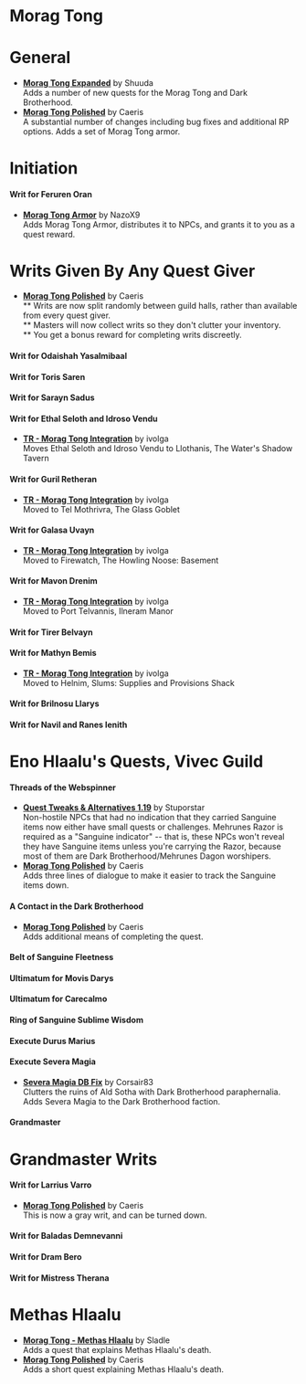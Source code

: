 # Morag Tong
# General
* [**Morag Tong Expanded**](https://www.nexusmods.com/morrowind/mods/42120) by Shuuda  
Adds a number of new quests for the Morag Tong and Dark Brotherhood.  
* [**Morag Tong Polished**](https://www.nexusmods.com/morrowind/mods/47041) by Caeris  
A substantial number of changes including bug fixes and additional RP options. Adds a set of Morag Tong armor.  

# Initiation
#### Writ for Feruren Oran
* [**Morag Tong Armor**](https://www.nexusmods.com/morrowind/mods/44938) by NazoX9  
Adds Morag Tong Armor, distributes it to NPCs, and grants it to you as a quest reward.  

# Writs Given By Any Quest Giver
* [**Morag Tong Polished**](https://www.nexusmods.com/morrowind/mods/47041) by Caeris  
** Writs are now split randomly between guild halls, rather than available from every quest giver.  
** Masters will now collect writs so they don't clutter your inventory.  
** You get a bonus reward for completing writs discreetly.  
#### Writ for Odaishah Yasalmibaal
#### Writ for Toris Saren
#### Writ for Sarayn Sadus
#### Writ for Ethal Seloth and Idroso Vendu
* [**TR - Morag Tong Integration**](https://www.nexusmods.com/morrowind/mods/43210) by ivolga  
Moves Ethal Seloth and Idroso Vendu to Llothanis, The Water's Shadow Tavern
#### Writ for Guril Retheran
* [**TR - Morag Tong Integration**](https://www.nexusmods.com/morrowind/mods/43210) by ivolga  
Moved to Tel Mothrivra, The Glass Goblet
#### Writ for Galasa Uvayn
* [**TR - Morag Tong Integration**](https://www.nexusmods.com/morrowind/mods/43210) by ivolga  
Moved to Firewatch, The Howling Noose: Basement
#### Writ for Mavon Drenim
* [**TR - Morag Tong Integration**](https://www.nexusmods.com/morrowind/mods/43210) by ivolga  
Moved to Port Telvannis, Ilneram Manor
#### Writ for Tirer Belvayn
#### Writ for Mathyn Bemis
* [**TR - Morag Tong Integration**](https://www.nexusmods.com/morrowind/mods/43210) by ivolga  
Moved to Helnim, Slums: Supplies and Provisions Shack
#### Writ for Brilnosu Llarys
#### Writ for Navil and Ranes Ienith

# Eno Hlaalu's Quests, Vivec Guild
#### Threads of the Webspinner
* [**Quest Tweaks & Alternatives 1.19**](https://www.dropbox.com/s/0ihtlpfrzfhiwxo/QTA_1.19.7z?dl=0) by Stuporstar  
Non-hostile NPCs that had no indication that they carried Sanguine items now either have small quests or challenges. Mehrunes Razor is required as a "Sanguine indicator" -- that is, these NPCs won't reveal they have Sanguine items unless you're carrying the Razor, because most of them are Dark Brotherhood/Mehrunes Dagon worshipers.  
* [**Morag Tong Polished**](https://www.nexusmods.com/morrowind/mods/47041) by Caeris  
Adds three lines of dialogue to make it easier to track the Sanguine items down.  
#### A Contact in the Dark Brotherhood
* [**Morag Tong Polished**](https://www.nexusmods.com/morrowind/mods/47041) by Caeris  
Adds additional means of completing the quest.  
#### Belt of Sanguine Fleetness
#### Ultimatum for Movis Darys
#### Ultimatum for Carecalmo
#### Ring of Sanguine Sublime Wisdom
#### Execute Durus Marius
#### Execute Severa Magia
* [**Severa Magia DB Fix**](https://www.nexusmods.com/morrowind/mods/45647) by Corsair83  
Clutters the ruins of Ald Sotha with Dark Brotherhood paraphernalia. Adds Severa Magia to the Dark Brotherhood faction.  
#### Grandmaster

# Grandmaster Writs
#### Writ for Larrius Varro
* [**Morag Tong Polished**](https://www.nexusmods.com/morrowind/mods/47041) by Caeris  
This is now a gray writ, and can be turned down.  
#### Writ for Baladas Demnevanni
#### Writ for Dram Bero
#### Writ for Mistress Therana

# Methas Hlaalu
* [**Morag Tong - Methas Hlaalu**](https://www.nexusmods.com/morrowind/mods/28252) by Sladle  
Adds a quest that explains Methas Hlaalu's death.  
* [**Morag Tong Polished**](https://www.nexusmods.com/morrowind/mods/47041) by Caeris  
Adds a short quest explaining Methas Hlaalu's death.  
